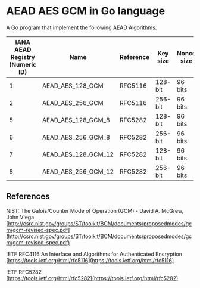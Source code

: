 # AEAD AES GCM in Go language

A Go program that implement the following AEAD Algorithms:

| IANA <br> AEAD Registry <br> (Numeric ID) |           Name         | Reference | Key size  | Nonce size | MAC size |
|-------------------------------------------|------------------------|-----------|-----------|------------|----------|
|        1        |   AEAD_AES_128_GCM     |   RFC5116 | 128-bit   | 96 bits    | 128 bit  |
|        2        |   AEAD_AES_256_GCM     |   RFC5116 | 256-bit   | 96 bits    | 128 bit  |
|        5        |   AEAD_AES_128_GCM_8   |   RFC5282 | 128-bit   | 96 bits    | 64 bit   |
|        6        |   AEAD_AES_256_GCM_8   |   RFC5282 | 256-bit   | 96 bits    | 64 bit   |
|        7        |   AEAD_AES_128_GCM_12  |   RFC5282 | 128-bit   | 96 bits    | 96 bit   |
|        8        |   AEAD_AES_256_GCM_12  |   RFC5282 | 256-bit   | 96 bits    | 96 bit   |

## References

NIST: The Galois/Counter Mode of Operation (GCM) - David A. McGrew, John Viega  
[http://csrc.nist.gov/groups/ST/toolkit/BCM/documents/proposedmodes/gcm/gcm-revised-spec.pdf](http://csrc.nist.gov/groups/ST/toolkit/BCM/documents/proposedmodes/gcm/gcm-revised-spec.pdf)

IETF RFC4116 An Interface and Algorithms for Authenticated Encryption  
[https://tools.ietf.org/html/rfc5116](https://tools.ietf.org/html/rfc5116)

IETF RFC5282  
[https://tools.ietf.org/html/rfc5282](https://tools.ietf.org/html/rfc5282)



